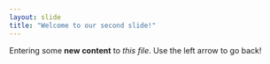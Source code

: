 ```yaml
---
layout: slide
title: "Welcome to our second slide!"
---
```

Entering some **new content** to *this file*.
Use the left arrow to go back!
